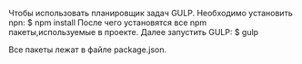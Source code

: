 Чтобы использовать планировщик задач GULP.
Необходимо установить npn: 
$ npm install
После чего установятся все npm пакеты,используемые в проекте.
Далее запустить GULP:
$ gulp

Все пакеты лежат в файле package.json.
